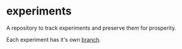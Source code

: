 # experiments

A repository to track experiments and preserve them for prosperity.

Each experiment has it's own [branch](https://github.com/powerd6/experiments/branches).